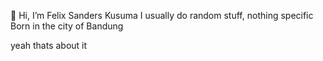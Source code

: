 👋 Hi, I’m Felix Sanders Kusuma
I usually do random stuff, nothing specific
Born in the city of Bandung

yeah thats about it

<!---
FelixSanders/FelixSanders is a ✨ special ✨ repository because its `README.md` (this file) appears on your GitHub profile.
You can click the Preview link to take a look at your changes.
--->
